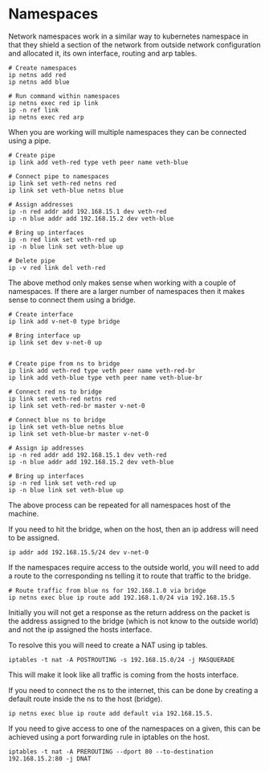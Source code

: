 # Namespaces

Network namespaces work in a similar way to kubernetes namespace in that they shield a section of the network from outside network configuration
and allocated it, its own interface, routing and arp tables.

```shell
# Create namespaces
ip netns add red
ip netns add blue

# Run command within namespaces
ip netns exec red ip link
ip -n ref link
ip netns exec red arp
```

When you are working will multiple namespaces they can be connected using a pipe.

```shell
# Create pipe
ip link add veth-red type veth peer name veth-blue

# Connect pipe to namespaces
ip link set veth-red netns red
ip link set veth-blue netns blue

# Assign addresses
ip -n red addr add 192.168.15.1 dev veth-red
ip -n blue addr add 192.168.15.2 dev veth-blue

# Bring up interfaces
ip -n red link set veth-red up
ip -n blue link set veth-blue up

# Delete pipe
ip -v red link del veth-red
```

The above method only makes sense when working with a couple of namespaces. If there are a larger number of namespaces then it makes sense to 
connect them using a bridge.

```shell
# Create interface
ip link add v-net-0 type bridge

# Bring interface up
ip link set dev v-net-0 up


# Create pipe from ns to bridge
ip link add veth-red type veth peer name veth-red-br
ip link add veth-blue type veth peer name veth-blue-br

# Connect red ns to bridge
ip link set veth-red netns red
ip link set veth-red-br master v-net-0

# Connect blue ns to bridge
ip link set veth-blue netns blue
ip link set veth-blue-br master v-net-0

# Assign ip addresses
ip -n red addr add 192.168.15.1 dev veth-red
ip -n blue addr add 192.168.15.2 dev veth-blue

# Bring up interfaces
ip -n red link set veth-red up
ip -n blue link set veth-blue up
```

The above process can be repeated for all namespaces host of the machine.

If you need to hit the bridge, when on the host, then an ip address will need to be assigned.

```shell
ip addr add 192.168.15.5/24 dev v-net-0
```

If the namespaces require access to the outside world, you will need to add a route to the corresponding ns telling it to route that traffic to 
the bridge.

```shell
# Route traffic from blue ns for 192.168.1.0 via bridge
ip netns exec blue ip route add 192.168.1.0/24 via 192.168.15.5
```

Initially you will not get a response as the return address on the packet is the address assigned to the bridge (which is not know to the outside world) and not the ip assigned the hosts interface.

To resolve this you will need to create a NAT using ip tables.

```shell
iptables -t nat -A POSTROUTING -s 192.168.15.0/24 -j MASQUERADE
```

This will make it look like all traffic is coming from the hosts interface.

If you need to connect the ns to the internet, this can be done by creating a default route inside the ns to the host (bridge).

```shell
ip netns exec blue ip route add default via 192.168.15.5.
```

If you need to give access to one of the namespaces on a given, this can be achieved using a port forwarding rule in iptables on the host.

```shell
iptables -t nat -A PREROUTING --dport 80 --to-destination 192.168.15.2:80 -j DNAT
```